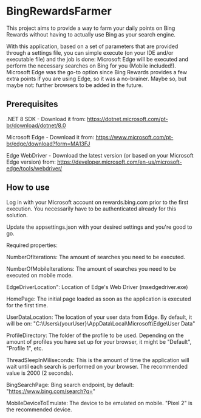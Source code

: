 # BingRewardsFarmer

This project aims to provide a way to farm your daily points on Bing Rewards without having to actually use Bing as your search engine.

With this application, based on a set of parameters that are provided through a settings file, you can simple execute (on your IDE and/or executable file) and the job is done: Microsoft Edge will be executed and perform the necessary searches on Bing for you (Mobile included!).
Microsoft Edge was the go-to option since Bing Rewards provides a few extra points if you are using Edge, so it was a no-brainer. Maybe so, but maybe not: further browsers to be added in the future.

## Prerequisites

.NET 8 SDK - Download it from: https://dotnet.microsoft.com/pt-br/download/dotnet/8.0

Microsoft Edge - Download it from: https://www.microsoft.com/pt-br/edge/download?form=MA13FJ

Edge WebDriver - Download the latest version (or based on your Microsoft Edge version) from: https://developer.microsoft.com/en-us/microsoft-edge/tools/webdriver/

## How to use

Log in with your Microsoft account on rewards.bing.com prior to the first execution. You necessarily have to be authenticated already for this solution.

Update the appsettings.json with your desired settings and you're good to go.

Required properties:

NumberOfIterations: The amount of searches you need to be executed.

NumberOfMobileIterations: The amount of searches you need to be executed on mobile mode.

EdgeDriverLocation": Location of Edge's Web Driver (msedgedriver.exe)

HomePage: The initial page loaded as soon as the application is executed for the first time.

UserDataLocation: The location of your user data from Edge. By default, it will be on: "C:\\Users\\{yourUser}\\AppData\\Local\\Microsoft\\Edge\\User Data"

ProfileDirectory: The folder of the profile to be used. Depending on the amount of profiles you have set up for your browser, it might be "Default", "Profile 1", etc.

ThreadSleepInMiliseconds: This is the amount of time the application will wait until each search is performed on your browser. The recommended value is 2000 (2 seconds).

BingSearchPage: Bing search endpoint, by default: "https://www.bing.com/search?q="

MobileDeviceToEmulate: The device to be emulated on mobile. "Pixel 2" is the recommended device.
